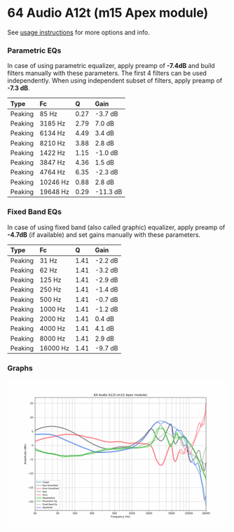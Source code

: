 # 64 Audio A12t (m15 Apex module)
See [usage instructions](https://github.com/jaakkopasanen/AutoEq#usage) for more options and info.

### Parametric EQs
In case of using parametric equalizer, apply preamp of **-7.4dB** and build filters manually
with these parameters. The first 4 filters can be used independently.
When using independent subset of filters, apply preamp of **-7.3 dB**.

| Type    | Fc       |    Q | Gain     |
|:--------|:---------|:-----|:---------|
| Peaking | 85 Hz    | 0.27 | -3.7 dB  |
| Peaking | 3185 Hz  | 2.79 | 7.0 dB   |
| Peaking | 6134 Hz  | 4.49 | 3.4 dB   |
| Peaking | 8210 Hz  | 3.88 | 2.8 dB   |
| Peaking | 1422 Hz  | 1.15 | -1.0 dB  |
| Peaking | 3847 Hz  | 4.36 | 1.5 dB   |
| Peaking | 4764 Hz  | 6.35 | -2.3 dB  |
| Peaking | 10246 Hz | 0.88 | 2.8 dB   |
| Peaking | 19648 Hz | 0.29 | -11.3 dB |

### Fixed Band EQs
In case of using fixed band (also called graphic) equalizer, apply preamp of **-4.7dB**
(if available) and set gains manually with these parameters.

| Type    | Fc       |    Q | Gain    |
|:--------|:---------|:-----|:--------|
| Peaking | 31 Hz    | 1.41 | -2.2 dB |
| Peaking | 62 Hz    | 1.41 | -3.2 dB |
| Peaking | 125 Hz   | 1.41 | -2.9 dB |
| Peaking | 250 Hz   | 1.41 | -1.4 dB |
| Peaking | 500 Hz   | 1.41 | -0.7 dB |
| Peaking | 1000 Hz  | 1.41 | -1.2 dB |
| Peaking | 2000 Hz  | 1.41 | 0.4 dB  |
| Peaking | 4000 Hz  | 1.41 | 4.1 dB  |
| Peaking | 8000 Hz  | 1.41 | 2.9 dB  |
| Peaking | 16000 Hz | 1.41 | -9.7 dB |

### Graphs
![](./64%20Audio%20A12t%20(m15%20Apex%20module).png)